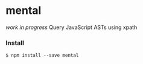 # mental

*work in progress* Query JavaScript ASTs using xpath

### Install

```
$ npm install --save mental
```

